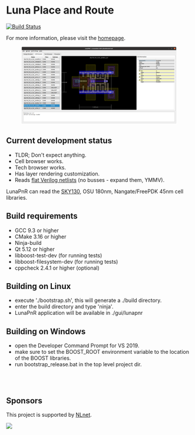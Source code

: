 # Luna Place and Route

[![Build Status](https://www.travis-ci.com/asicsforthemasses/LunaPnR.svg?branch=stable)](https://www.travis-ci.com/asicsforthemasses/LunaPnR)

For more information, please visit the [homepage](https://www.asicsforthemasses.com "Luna PnR homepage").

<figure><img src="doc/screenshots/screenshot_8_10_2021.png"></figure>

## Current development status
* TLDR; Don't expect anything.
* Cell browser works.
* Tech browser works.
* Has layer rendering customization.
* Reads [flat Verilog netlists](https://github.com/asicsforthemasses/LunaPnR/tree/main/test/files/verilog) (no busses - expand them, YMMV).

LunaPnR can read the [SKY130](https://github.com/asicsforthemasses/sky130_testing), OSU 180nm, Nangate/FreePDK 45nm cell libraries.

## Build requirements
* GCC 9.3 or higher
* CMake 3.16 or higher
* Ninja-build
* Qt 5.12 or higher
* libboost-test-dev (for running tests)
* libboost-filesystem-dev (for running tests)
* cppcheck 2.4.1 or higher (optional)

## Building on Linux
* execute './bootstrap.sh', this will generate a ./build directory.
* enter the build directory and type 'ninja'.
* LunaPnR application will be available in ./gui/lunapnr

## Building on Windows
* open the Developer Command Prompt for VS 2019.
* make sure to set the BOOST_ROOT environment variable to the location of the BOOST libraries.
* run bootstrap_release.bat in the top level project dir.

<br/><br/>
## Sponsors
This project is supported by [NLnet](https://nlnet.nl/).

<img src="https://nlnet.nl/logo/banner.svg">

